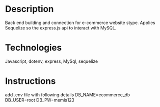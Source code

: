# Description 
Back end building and connection for e-commerce website stype. Applies Sequelize so the express.js api to interact with MySQL. 

# Technologies 
Javascript, dotenv, express, MySql, sequelize 

# Instructions 
add .env file with following details 
DB_NAME=ecommerce_db
DB_USER=root 
DB_PW=memis123